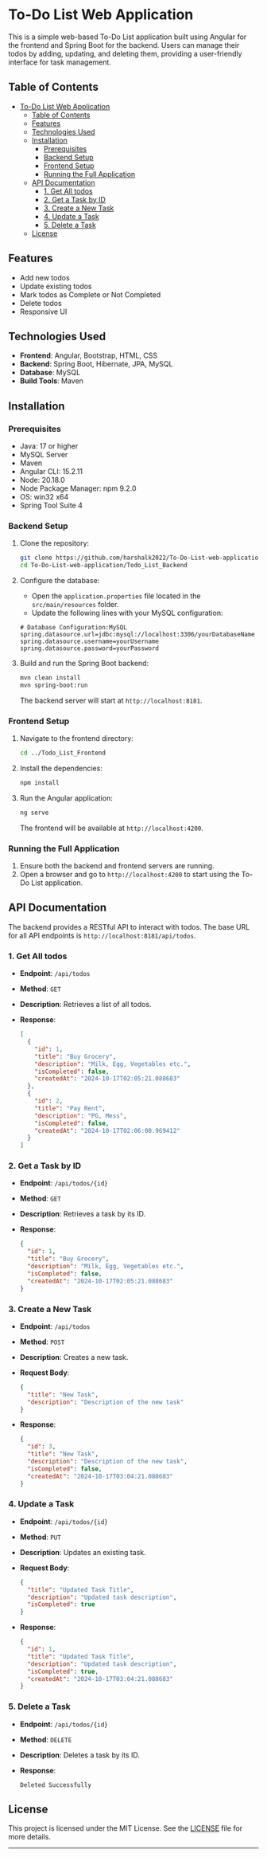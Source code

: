 # To-Do List Web Application

This is a simple web-based To-Do List application built using Angular for the frontend and Spring Boot for the backend. Users can manage their todos by adding, updating, and deleting them, providing a user-friendly interface for task management.

## Table of Contents

- [To-Do List Web Application](#to-do-list-web-application)
  - [Table of Contents](#table-of-contents)
  - [Features](#features)
  - [Technologies Used](#technologies-used)
  - [Installation](#installation)
    - [Prerequisites](#prerequisites)
    - [Backend Setup](#backend-setup)
    - [Frontend Setup](#frontend-setup)
    - [Running the Full Application](#running-the-full-application)
  - [API Documentation](#api-documentation)
    - [1\. Get All todos](#1-get-all-todos)
    - [2\. Get a Task by ID](#2-get-a-task-by-id)
    - [3\. Create a New Task](#3-create-a-new-task)
    - [4\. Update a Task](#4-update-a-task)
    - [5\. Delete a Task](#5-delete-a-task)
  - [License](#license)

## Features

- Add new todos
- Update existing todos
- Mark todos as Complete or Not Completed
- Delete todos
- Responsive UI

## Technologies Used

- **Frontend**: Angular, Bootstrap, HTML, CSS
- **Backend**: Spring Boot, Hibernate, JPA, MySQL
- **Database**: MySQL
- **Build Tools**: Maven

## Installation

### Prerequisites

- Java: 17 or higher
- MySQL Server
- Maven
- Angular CLI: 15.2.11
- Node: 20.18.0
- Node Package Manager: npm 9.2.0
- OS: win32 x64
- Spring Tool Suite 4

### Backend Setup

1. Clone the repository:

   ```bash
   git clone https://github.com/harshalk2022/To-Do-List-web-application.git
   cd To-Do-List-web-application/Todo_List_Backend
   ```

2. Configure the database:

   - Open the `application.properties` file located in the `src/main/resources` folder.
   - Update the following lines with your MySQL configuration:

   ```properties
   # Database Configuration:MySQL
   spring.datasource.url=jdbc:mysql://localhost:3306/yourDatabaseName
   spring.datasource.username=yourUsername
   spring.datasource.password=yourPassword
   ```

3. Build and run the Spring Boot backend:

   ```bash
   mvn clean install
   mvn spring-boot:run
   ```

   The backend server will start at `http://localhost:8181`.

### Frontend Setup

1. Navigate to the frontend directory:

   ```bash
   cd ../Todo_List_Frontend
   ```

2. Install the dependencies:

   ```bash
   npm install
   ```

3. Run the Angular application:

   ```bash
   ng serve
   ```

   The frontend will be available at `http://localhost:4200`.

### Running the Full Application

1. Ensure both the backend and frontend servers are running.
2. Open a browser and go to `http://localhost:4200` to start using the To-Do List application.

## API Documentation

The backend provides a RESTful API to interact with todos. The base URL for all API endpoints is `http://localhost:8181/api/todos`.

### 1. Get All todos

- **Endpoint**: `/api/todos`
- **Method**: `GET`
- **Description**: Retrieves a list of all todos.
- **Response**:

  ```json
  [
    {
      "id": 1,
      "title": "Buy Grocery",
      "description": "Milk, Egg, Vegetables etc.",
      "isCompleted": false,
      "createdAt": "2024-10-17T02:05:21.088683"
    },
    {
      "id": 2,
      "title": "Pay Rent",
      "description": "PG, Mess",
      "isCompleted": false,
      "createdAt": "2024-10-17T02:06:00.969412"
    }
  ]
  ```

### 2. Get a Task by ID

- **Endpoint**: `/api/todos/{id}`
- **Method**: `GET`
- **Description**: Retrieves a task by its ID.
- **Response**:

  ```json
  {
    "id": 1,
    "title": "Buy Grocery",
    "description": "Milk, Egg, Vegetables etc.",
    "isCompleted": false,
    "createdAt": "2024-10-17T02:05:21.088683"
  }
  ```

### 3. Create a New Task

- **Endpoint**: `/api/todos`
- **Method**: `POST`
- **Description**: Creates a new task.
- **Request Body**:

  ```json
  {
    "title": "New Task",
    "description": "Description of the new task"
  }
  ```

- **Response**:

  ```json
  {
    "id": 3,
    "title": "New Task",
    "description": "Description of the new task",
    "isCompleted": false,
    "createdAt": "2024-10-17T03:04:21.088683"
  }
  ```

### 4. Update a Task

- **Endpoint**: `/api/todos/{id}`
- **Method**: `PUT`
- **Description**: Updates an existing task.
- **Request Body**:

  ```json
  {
    "title": "Updated Task Title",
    "description": "Updated task description",
    "isCompleted": true
  }
  ```

- **Response**:

  ```json
  {
    "id": 1,
    "title": "Updated Task Title",
    "description": "Updated task description",
    "isCompleted": true,
    "createdAt": "2024-10-17T03:04:21.088683"
  }
  ```

### 5. Delete a Task

- **Endpoint**: `/api/todos/{id}`
- **Method**: `DELETE`
- **Description**: Deletes a task by its ID.
- **Response**:

  ```text
  Deleted Successfully
  ```

## License

This project is licensed under the MIT License. See the [LICENSE](LICENSE) file for more details.

---
